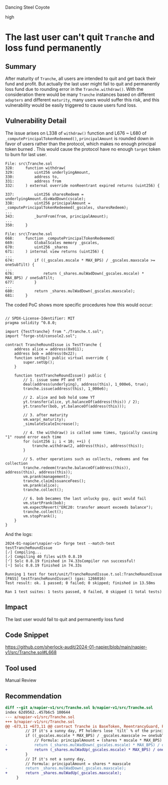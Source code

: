Dancing Steel Coyote

high

# The last user can't quit ````Tranche```` and loss fund permanently

## Summary
After maturity of ````Tranche````, all users are intended to quit and get back their fund and profit. But actually the last user might fail to quit and permanently loss fund due to rounding error in the ````Tranche.withdraw()````. With the consideration there would be many ````Tranche```` instances based on different ````adapters```` and different ````maturity````, many users would suffer this risk, and this vulnerability would be easily triggered to cause users fund loss.

## Vulnerability Detail
The issue arises on L338 of ````withdraw()```` function and L676 \~ L680 of ````_computePrincipalTokenRedeemed()````, ````principalAmount```` is rounded down in favor of users rather than the protocol, which makes no enough principal token burned . This would cause the protocol have no enough ````target```` token to burn for last user.

```solidity
File: src\Tranche.sol
328:     function withdraw(
329:         uint256 underlyingAmount,
330:         address to,
331:         address from
332:     ) external override nonReentrant expired returns (uint256) {

337:         uint256 sharesRedeem = underlyingAmount.divWadDown(cscale);
338:         uint256 principalAmount = _computePrincipalTokenRedeemed(_gscales, sharesRedeem);
...
343:         _burnFrom(from, principalAmount);
...
350:     }

File: src\Tranche.sol
668:     function _computePrincipalTokenRedeemed(
669:         GlobalScales memory _gscales,
670:         uint256 _shares
671:     ) internal view returns (uint256) {
...
674:         if ((_gscales.mscale * MAX_BPS) / _gscales.maxscale >= oneSubTilt) {
...
676:             return (_shares.mulWadDown(_gscales.mscale) * MAX_BPS) / oneSubTilt;
677:         }
...
680:         return _shares.mulWadDown(_gscales.maxscale);
681:     }

```

The coded PoC shows more specific procedures how this would occur:
```solidity

// SPDX-License-Identifier: MIT
pragma solidity ^0.8.0;

import {TestTranche} from "./Tranche.t.sol";
import "forge-std/console2.sol";

contract TrancheRoundIssue is TestTranche {
    address alice = address(0x011);
    address bob = address(0x22);
    function setUp() public virtual override {
        super.setUp();
    }

    function testTrancheRoundIssue() public {
        // 1. issue some PT and YT
        deal(address(underlying), address(this), 1_000e6, true);
        tranche.issue(address(this), 1_000e6);

        // 2. alice and bob hold some YT
        yt.transfer(alice, yt.balanceOf(address(this)) / 2);
        yt.transfer(bob, yt.balanceOf(address(this)));

        // 3. after maturity
        vm.warp(_maturity);
        _simulateScaleIncrease();

        // 4. the withdraw() is called some times, typically causing "1" round error each time
        for (uint256 i; i < 10; ++i) {
            tranche.withdraw(2, address(this), address(this));
        }

        // 5. other operations such as collects, redeems and fee collection
        tranche.redeem(tranche.balanceOf(address(this)), address(this), address(this));
        vm.prank(management);
        tranche.claimIssuanceFees();
        vm.prank(alice);
        tranche.collect();

        // 6. bob becames the last unlucky guy, quit would fail
        vm.startPrank(bob);
        vm.expectRevert("ERC20: transfer amount exceeds balance");
        tranche.collect();
        vm.stopPrank();
    }
}
```

And the logs:
```solidity
2024-01-napier\napier-v1> forge test --match-test testTrancheRoundIssue
[⠔] Compiling...
[⠔] Compiling 40 files with 0.8.19
[⠊] Solc 0.8.19 finished in 74.33sCompiler run successful!
[⠒] Solc 0.8.19 finished in 74.33s

Running 1 test for test/unit/TrancheRoundIssue.t.sol:TrancheRoundIssue
[PASS] testTrancheRoundIssue() (gas: 1266016)
Test result: ok. 1 passed; 0 failed; 0 skipped; finished in 13.58ms

Ran 1 test suites: 1 tests passed, 0 failed, 0 skipped (1 total tests)
```


## Impact
The last user would fail to quit and permanently loss fund

## Code Snippet
https://github.com/sherlock-audit/2024-01-napier/blob/main/napier-v1/src/Tranche.sol#L668
## Tool used

Manual Review

## Recommendation
```diff
diff --git a/napier-v1/src/Tranche.sol b/napier-v1/src/Tranche.sol
index 62d9562..457b6c5 100644
--- a/napier-v1/src/Tranche.sol
+++ b/napier-v1/src/Tranche.sol
@@ -673,11 +673,11 @@ contract Tranche is BaseToken, ReentrancyGuard, Pausable, ITranche {
         // If it's a sunny day, PT holders lose `tilt` % of the principal amount.
         if ((_gscales.mscale * MAX_BPS) / _gscales.maxscale >= oneSubTilt) {
             // Formula: principalAmount = (shares * mscale * MAX_BPS) / oneSubTilt
-            return (_shares.mulWadDown(_gscales.mscale) * MAX_BPS) / oneSubTilt;
+            return (_shares.mulWadUp(_gscales.mscale) * MAX_BPS) / oneSubTilt;
         }
         // If it's not a sunny day,
         // Formula: principalAmount = shares * maxscale
-        return _shares.mulWadDown(_gscales.maxscale);
+        return _shares.mulWadUp(_gscales.maxscale);
     }
```
